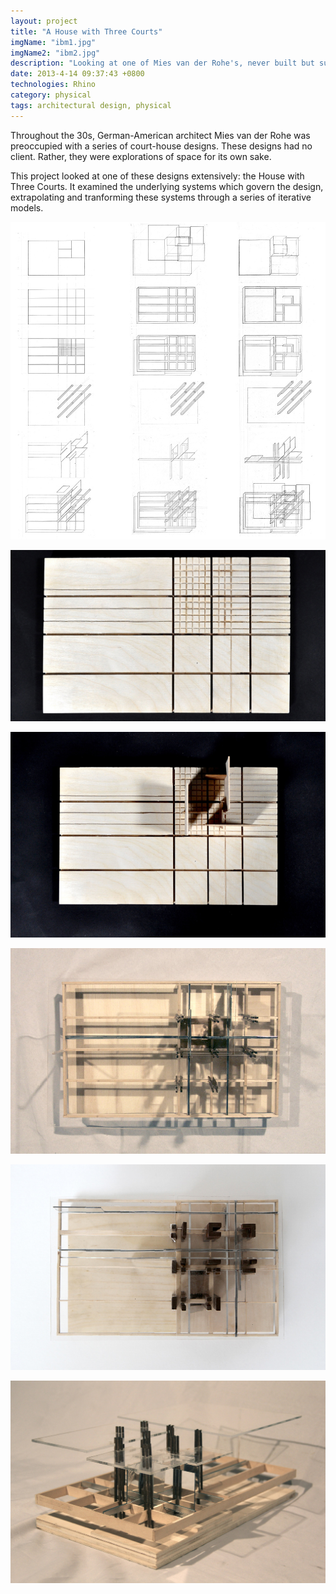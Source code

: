 ```yaml
---
layout: project
title: "A House with Three Courts"
imgName: "ibm1.jpg"
imgName2: "ibm2.jpg"
description: "Looking at one of Mies van der Rohe's, never built but supremely interesting."
date: 2013-4-14 09:37:43 +0800
technologies: Rhino
category: physical
tags: architectural design, physical
---
```


Throughout the 30s, German-American architect Mies van der Rohe was preoccupied with a series of court-house designs. These designs had no client. Rather, they were explorations of space for its own sake.

This project looked at one of these designs extensively: the House with Three Courts. It examined the underlying systems which govern the design, extrapolating and tranforming these systems through a series of iterative models.

![Alt](/img/threecourts/linedrawings.jpg)

![Alt](/img/threecourts/grid.jpg)

![Alt](/img/threecourts/1.jpg)

![Alt](/img/threecourts/2.jpg)

![Alt](/img/threecourts/3.jpg)

![Alt](/img/threecourts/4.jpg)

<!-- ![Alt](/img/threecourts/render1.jpg)

![Alt](/img/threecourts/render2.jpg) -->








